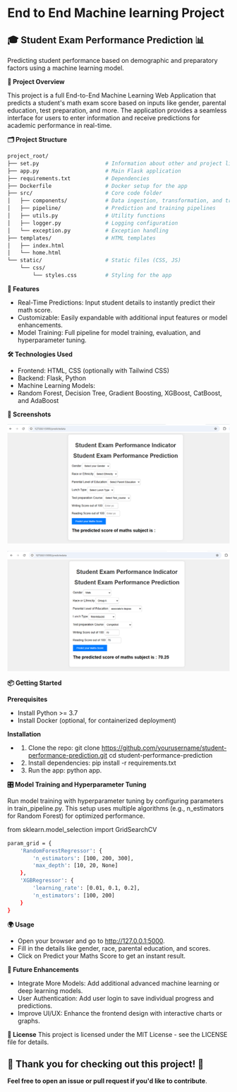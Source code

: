 # End to End Machine learning Project

## 🎓 Student Exam Performance Prediction 📊

Predicting student performance based on demographic and preparatory factors using a machine learning model.

**🌟 Project Overview**

This project is a full End-to-End Machine Learning Web Application that predicts a student's math exam score based on inputs like gender, parental education, test preparation, and more. The application provides a seamless interface for users to enter information and receive predictions for academic performance in real-time.

**🗂️ Project Structure**
```bash
project_root/
├── set.py                     # Information about other and project libraries
├── app.py                     # Main Flask application
├── requirements.txt           # Dependencies
├── Dockerfile                 # Docker setup for the app
├── src/                       # Core code folder
│   ├── components/            # Data ingestion, transformation, and training
│   ├── pipeline/              # Prediction and training pipelines
│   ├── utils.py               # Utility functions
│   ├── logger.py              # Logging configuration
│   └── exception.py           # Exception handling
├── templates/                 # HTML templates
│   ├── index.html             
│   └── home.html
└── static/                    # Static files (CSS, JS)
    └── css/
        └── styles.css         # Styling for the app
```

**🚀 Features**

* Real-Time Predictions: Input student details to instantly predict their math score.
* Customizable: Easily expandable with additional input features or model enhancements.
* Model Training: Full pipeline for model training, evaluation, and hyperparameter tuning.

**🛠️ Technologies Used**
* Frontend: HTML, CSS (optionally with Tailwind CSS)
* Backend: Flask, Python
* Machine Learning Models:
* Random Forest, Decision Tree, Gradient Boosting, XGBoost, CatBoost, and AdaBoost

**📸 Screenshots**

![Home Page Screenshot](Images/Before.png)

![Prediction Page](Images/after.png)

**📦 Getting Started**

**Prerequisites**
* Install Python >= 3.7
* Install Docker (optional, for containerized deployment)

**Installation**

* 1) Clone the repo:
      git clone https://github.com/yourusername/student-performance-prediction.git
      cd student-performance-prediction

* 2) Install dependencies:
     pip install -r requirements.txt

* 3) Run the app:
     python app.
     
**🎛️ Model Training and Hyperparameter Tuning**

Run model training with hyperparameter tuning by configuring parameters in train_pipeline.py. This setup uses multiple algorithms (e.g., n_estimators for Random Forest) for optimized performance.

from sklearn.model_selection import GridSearchCV
```bash
param_grid = {
    'RandomForestRegressor': {
        'n_estimators': [100, 200, 300],
        'max_depth': [10, 20, None]
    },
    'XGBRegressor': {
        'learning_rate': [0.01, 0.1, 0.2],
        'n_estimators': [100, 200]
    }
}
```

**🌍 Usage**
* Open your browser and go to http://127.0.0.1:5000.
* Fill in the details like gender, race, parental education, and scores.
* Click on Predict your Maths Score to get an instant result.

**🤖 Future Enhancements**
* Integrate More Models: Add additional advanced machine learning or deep learning models.
* User Authentication: Add user login to save individual progress and predictions.
* Improve UI/UX: Enhance the frontend design with interactive charts or graphs.

**📝 License**
This project is licensed under the MIT License - see the LICENSE file for details.

## 🎉 Thank you for checking out this project! 🎉

**Feel free to open an issue or pull request if you'd like to contribute**.


